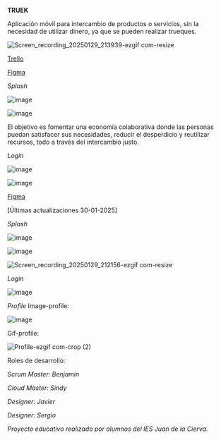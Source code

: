 **TRUEK**

Aplicación móvil para intercambio de productos o servicios, sin la necesidad de utilizar dinero, ya que se pueden realizar trueques. 

![Screen_recording_20250129_213939-ezgif com-resize](https://github.com/user-attachments/assets/bbfdb1c2-75d3-4a9b-a46f-8f4c6e6102f2)





[Trello](https://trello.com/invite/b/674da37a74943d6ec98d884d/ATTI4506a54cb7a89d297eabd50201a6eaccCEE87838/truek)

[Figma](https://www.figma.com/design/g5gElOIdZWXgq2P8IEJk5P/Truek?node-id=0-1&p=f&t=Wh73LkqWBYenrGI8-0)


*Splash*


![image](https://github.com/user-attachments/assets/294b8039-f587-44d9-bef3-6896ec8cdf32)




![image](https://github.com/user-attachments/assets/5b278731-dc9d-45d4-8e8a-dc8a3826aed9)






El objetivo es fomentar una economía colaborativa donde las personas puedan satisfacer sus necesidades, reducir el
desperdicio y reutilizar recursos, todo a través del intercambio justo.



*Login*

![image](https://github.com/user-attachments/assets/c090b980-b671-406e-846b-9e584a9de668)




![image](https://github.com/user-attachments/assets/d61ec46a-9676-4242-b03f-2d88264e5463)





[Figma](https://www.figma.com/design/g5gElOIdZWXgq2P8IEJk5P/Truek?node-id=0-1&p=f&t=Wh73LkqWBYenrGI8-0)


[Últimas actualizaciones 30-01-2025]


*Splash*

![image](https://github.com/user-attachments/assets/fe36a831-5744-4783-b0a8-a6b3f70678cb)


![image](https://github.com/user-attachments/assets/6f0e9065-7cea-44ec-a313-1db72baa34e9)



![Screen_recording_20250129_212156-ezgif com-resize](https://github.com/user-attachments/assets/3279f8b9-4ca8-4d8a-ae1e-88ace05fc054)



*Login*

![image](https://github.com/user-attachments/assets/a3096595-acac-4b45-bdb4-fd4910a0ebe8)




*Profile*
Image-profile:


![image](https://github.com/user-attachments/assets/3d46dea9-761e-454c-a0b7-a122b0104adc)



Gif-profile:



![Profile-ezgif com-crop (2)](https://github.com/user-attachments/assets/7118111f-1481-4e15-b72e-ba17491542a0)


Roles de desarrollo:  

*Scrum Master: Benjamin*

*Cloud Master: Sindy*

*Designer: Javier*

*Designer: Sergio*



*Proyecto educativo realizado por alumnos del IES Juan de la Cierva.*



